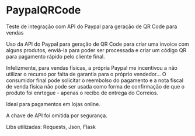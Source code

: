 # PaypalQRCode
Teste de integração com API do Paypal para geração de QR Code para vendas

Uso da API do Paypal para geração de QR Code para criar uma invoice com alguns produtos, enviá-la para poder ser processada e criar um código QR para pagamento rápido pelo cliente final.

Infelizmente, para vendas físicas, a própria Paypal me incentivou a não utilizar o recurso por falta de garantia para o próprio vendedor... O consumidor final pode solicitar o reembolso do pagamento e a nota fiscal de venda física não pode ser usada como forma de confirmação de que o produto foi enrtegue - apenas o recibo de entrega do Correios.

Ideal para pagamentos em lojas online.

A chave de API foi omitida por segurança.

Libs utilizadas: Requests, Json, Flask
